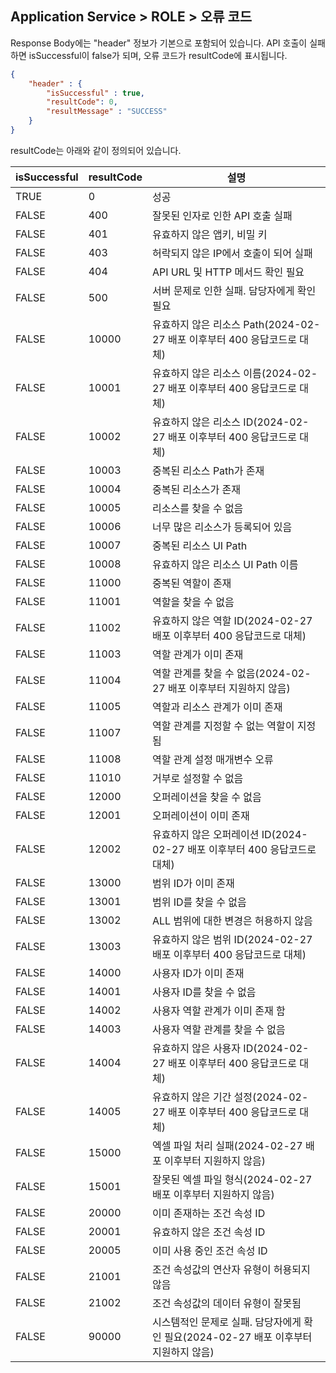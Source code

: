 ## Application Service > ROLE > 오류 코드
Response Body에는 "header" 정보가 기본으로 포함되어 있습니다.
API 호출이 실패하면 isSuccessful이 false가 되며, 오류 코드가 resultCode에 표시됩니다.

```json
{
    "header" : {
        "isSuccessful" : true,
        "resultCode": 0,
        "resultMessage" : "SUCCESS"
    }
}
```
resultCode는 아래와 같이 정의되어 있습니다.

| isSuccessful | resultCode | 설명 |
|--|--|--|
| TRUE | 0 | 성공 |
| FALSE | 400 | 잘못된 인자로 인한 API 호출 실패 |
| FALSE | 401 | 유효하지 않은 앱키, 비밀 키 |
| FALSE | 403 | 허락되지 않은 IP에서 호출이 되어 실패 |
| FALSE | 404 | API URL 및 HTTP 메서드 확인 필요 |
| FALSE | 500 | 서버 문제로 인한 실패. 담당자에게 확인 필요 |
| FALSE | 10000 | 유효하지 않은 리소스 Path(2024-02-27 배포 이후부터 400 응답코드로 대체) |
| FALSE | 10001 | 유효하지 않은 리소스 이름(2024-02-27 배포 이후부터 400 응답코드로 대체) |
| FALSE | 10002 | 유효하지 않은 리소스 ID(2024-02-27 배포 이후부터 400 응답코드로 대체) |
| FALSE | 10003 | 중복된 리소스 Path가 존재 |
| FALSE | 10004 | 중복된 리소스가 존재 |
| FALSE | 10005 | 리소스를 찾을 수 없음 |
| FALSE | 10006 | 너무 많은 리소스가 등록되어 있음 |
| FALSE | 10007 | 중복된 리소스 UI Path |
| FALSE | 10008 | 유효하지 않은 리소스 UI Path 이름 |
| FALSE | 11000 | 중복된 역할이 존재 |
| FALSE | 11001 | 역할을 찾을 수 없음 |
| FALSE | 11002 | 유효하지 않은 역할 ID(2024-02-27 배포 이후부터 400 응답코드로 대체) |
| FALSE | 11003 | 역할 관계가 이미 존재 |
| FALSE | 11004 | 역할 관계를 찾을 수 없음(2024-02-27 배포 이후부터 지원하지 않음) |
| FALSE | 11005 | 역할과 리소스 관계가 이미 존재 |
| FALSE | 11007 | 역할 관계를 지정할 수 없는 역할이 지정됨 |
| FALSE | 11008 | 역할 관계 설정 매개변수 오류 |
| FALSE | 11010 | 거부로 설정할 수 없음 |
| FALSE | 12000 | 오퍼레이션을 찾을 수 없음 |
| FALSE | 12001 | 오퍼레이션이 이미 존재 |
| FALSE | 12002 | 유효하지 않은 오퍼레이션 ID(2024-02-27 배포 이후부터 400 응답코드로 대체) |
| FALSE | 13000 | 범위 ID가 이미 존재 |
| FALSE | 13001 | 범위 ID를 찾을 수 없음 |
| FALSE | 13002 | ALL 범위에 대한 변경은 허용하지 않음 |
| FALSE | 13003 | 유효하지 않은 범위 ID(2024-02-27 배포 이후부터 400 응답코드로 대체) |
| FALSE | 14000 | 사용자 ID가 이미 존재 |
| FALSE | 14001 | 사용자 ID를 찾을 수 없음 |
| FALSE | 14002 | 사용자 역할 관계가 이미 존재 함 |
| FALSE | 14003 | 사용자 역할 관계를 찾을 수 없음 |
| FALSE | 14004 | 유효하지 않은 사용자 ID(2024-02-27 배포 이후부터 400 응답코드로 대체) |
| FALSE | 14005 | 유효하지 않은 기간 설정(2024-02-27 배포 이후부터 400 응답코드로 대체) |
| FALSE | 15000 | 엑셀 파일 처리 실패(2024-02-27 배포 이후부터 지원하지 않음) |
| FALSE | 15001 | 잘못된 엑셀 파일 형식(2024-02-27 배포 이후부터 지원하지 않음) |
| FALSE | 20000 | 이미 존재하는 조건 속성 ID |
| FALSE | 20001 | 유효하지 않은 조건 속성 ID |
| FALSE | 20005 | 이미 사용 중인 조건 속성 ID |
| FALSE | 21001 | 조건 속성값의 연산자 유형이 허용되지 않음 |
| FALSE | 21002 | 조건 속성값의 데이터 유형이 잘못됨 |
| FALSE | 90000 | 시스템적인 문제로 실패. 담당자에게 확인 필요(2024-02-27 배포 이후부터 지원하지 않음) |
